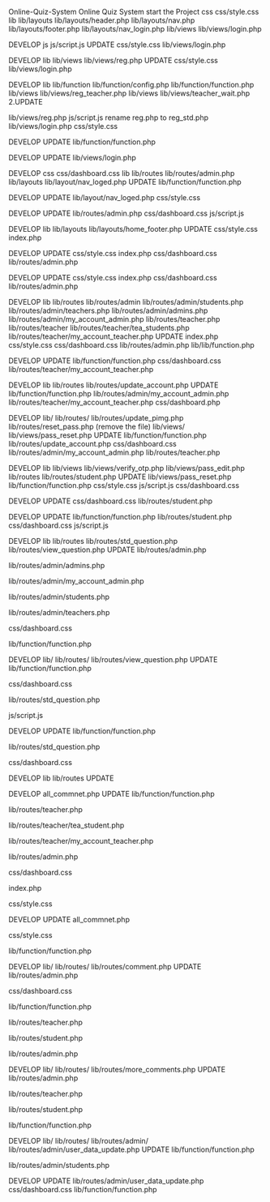 Online-Quiz-System
Online Quiz System
start the Project
css
css/style.css
lib
lib/layouts
lib/layouts/header.php
lib/layouts/nav.php
lib/layouts/footer.php
lib/layouts/nav_login.php
lib/views
lib/views/login.php




DEVELOP
js
js/script.js
UPDATE
css/style.css
lib/views/login.php



DEVELOP
lib
lib/views
lib/views/reg.php
UPDATE
css/style.css
lib/views/login.php





DEVELOP
lib
lib/function
lib/function/config.php
lib/function/function.php
lib/views
lib/views/reg_teacher.php
lib/views
lib/views/teacher_wait.php
2.UPDATE

lib/views/reg.php
js/script.js
rename reg.php to reg_std.php
lib/views/login.php
css/style.css





DEVELOP
UPDATE
lib/function/function.php




DEVELOP
UPDATE
lib/views/login.php




DEVELOP
css
css/dashboard.css
lib
lib/routes
lib/routes/admin.php
lib/layouts
lib/layout/nav_loged.php
UPDATE
lib/function/function.php




DEVELOP
UPDATE
lib/layout/nav_loged.php
css/style.css





DEVELOP
UPDATE
lib/routes/admin.php
css/dashboard.css
js/script.js




DEVELOP
lib
lib/layouts
lib/layouts/home_footer.php
UPDATE
css/style.css
index.php





DEVELOP
UPDATE
css/style.css
index.php
css/dashboard.css
lib/routes/admin.php




DEVELOP
UPDATE
css/style.css
index.php
css/dashboard.css
lib/routes/admin.php





DEVELOP
lib
lib/routes
lib/routes/admin
lib/routes/admin/students.php
lib/routes/admin/teachers.php
lib/routes/admin/admins.php
lib/routes/admin/my_account_admin.php
lib/routes/teacher.php
lib/routes/teacher
lib/routes/teacher/tea_students.php
lib/routes/teacher/my_account_teacher.php
UPDATE
index.php
css/style.css
css/dashboard.css
lib/routes/admin.php
lib/lib/function.php



DEVELOP
UPDATE
lib/function/function.php
css/dashboard.css
lib/routes/teacher/my_account_teacher.php



DEVELOP
lib
lib/routes
lib/routes/update_account.php
UPDATE
lib/function/function.php
lib/routes/admin/my_account_admin.php
lib/routes/teacher/my_account_teacher.php
css/dashboard.php



DEVELOP
lib/
lib/routes/
lib/routes/update_pimg.php
lib/routes/reset_pass.php (remove the file)
lib/views/
lib/views/pass_reset.php
UPDATE
lib/function/function.php
lib/routes/update_account.php
css/dashboard.css
lib/routes/admin/my_account_admin.php
lib/routes/teacher.php




DEVELOP
lib
lib/views
lib/views/verify_otp.php
lib/views/pass_edit.php
lib/routes
lib/routes/student.php
UPDATE
lib/views/pass_reset.php
lib/function/function.php
css/style.css
js/script.js
css/dashboard.css





DEVELOP
UPDATE
css/dashboard.css
lib/routes/student.php





DEVELOP
UPDATE
lib/function/function.php
lib/routes/student.php
css/dashboard.css
js/script.js



DEVELOP
lib
lib/routes
lib/routes/std_question.php
lib/routes/view_question.php
UPDATE
lib/routes/admin.php

lib/routes/admin/admins.php

lib/routes/admin/my_account_admin.php

lib/routes/admin/students.php

lib/routes/admin/teachers.php

css/dashboard.css

lib/function/function.php




DEVELOP
lib/
lib/routes/
lib/routes/view_question.php
UPDATE
lib/function/function.php

css/dashboard.css

lib/routes/std_question.php

js/script.js





DEVELOP
UPDATE
lib/function/function.php

lib/routes/std_question.php

css/dashboard.css





DEVELOP
lib
lib/routes
UPDATE




DEVELOP
all_commnet.php
UPDATE
lib/function/function.php

lib/routes/teacher.php

lib/routes/teacher/tea_student.php

lib/routes/teacher/my_account_teacher.php

lib/routes/admin.php

css/dashboard.css

index.php

css/style.css






DEVELOP
UPDATE
all_commnet.php

css/style.css

lib/function/function.php



DEVELOP
lib/
lib/routes/
lib/routes/comment.php
UPDATE
lib/routes/admin.php

css/dashboard.css

lib/function/function.php

lib/routes/teacher.php

lib/routes/student.php

lib/routes/admin.php






DEVELOP
lib/
lib/routes/
lib/routes/more_comments.php
UPDATE
lib/routes/admin.php

lib/routes/teacher.php

lib/routes/student.php

lib/function/function.php




DEVELOP
lib/
lib/routes/
lib/routes/admin/
lib/routes/admin/user_data_update.php
UPDATE
lib/function/function.php

lib/routes/admin/students.php





DEVELOP
UPDATE
lib/routes/admin/user_data_update.php
css/dashboard.css
lib/function/function.php
